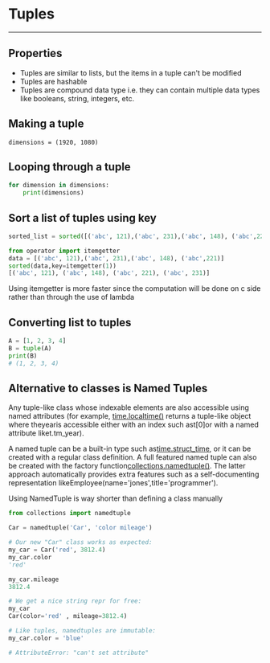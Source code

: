 # Tuples

---

## Properties

- Tuples are similar to lists, but the items in a tuple can't be modified
- Tuples are hashable
- Tuples are compound data type i.e. they can contain multiple data types like booleans, string, integers, etc.

## Making a tuple

`dimensions = (1920, 1080)`

## Looping through a tuple

```python
for dimension in dimensions:
    print(dimensions)
```

## Sort a list of tuples using key

```python
sorted_list = sorted([('abc', 121),('abc', 231),('abc', 148), ('abc',221)], key=lambda x: x[1])

from operator import itemgetter
data = [('abc', 121),('abc', 231),('abc', 148), ('abc',221)]
sorted(data,key=itemgetter(1))
[('abc', 121), ('abc', 148), ('abc', 221), ('abc', 231)]
```

Using itemgetter is more faster since the computation will be done on c side rather than through the use of lambda

## Converting list to tuples

```python
A = [1, 2, 3, 4]
B = tuple(A)
print(B)
# (1, 2, 3, 4)
```

## Alternative to classes is Named Tuples

Any tuple-like class whose indexable elements are also accessible using named attributes (for example, [time.localtime()](http://library/time.html) returns a tuple-like object where theyearis accessible either with an index such ast[0]or with a named attribute liket.tm_year).

A named tuple can be a built-in type such as[time.struct_time](http://library/time.html), or it can be created with a regular class definition. A full featured named tuple can also be created with the factory function[collections.namedtuple()](http://library/collections.html). The latter approach automatically provides extra features such as a self-documenting representation likeEmployee(name='jones',title='programmer').

Using NamedTuple is way shorter than defining a class manually

```python
from collections import namedtuple

Car = namedtuple('Car', 'color mileage')

# Our new "Car" class works as expected:
my_car = Car('red', 3812.4)
my_car.color
'red'

my_car.mileage
3812.4

# We get a nice string repr for free:
my_car
Car(color='red' , mileage=3812.4)

# Like tuples, namedtuples are immutable:
my_car.color = 'blue'

# AttributeError: "can't set attribute"
```
